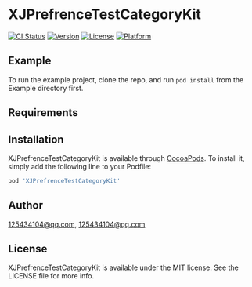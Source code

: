 # XJPrefrenceTestCategoryKit

[![CI Status](https://img.shields.io/travis/125434104@qq.com/XJPrefrenceTestCategoryKit.svg?style=flat)](https://travis-ci.org/125434104@qq.com/XJPrefrenceTestCategoryKit)
[![Version](https://img.shields.io/cocoapods/v/XJPrefrenceTestCategoryKit.svg?style=flat)](https://cocoapods.org/pods/XJPrefrenceTestCategoryKit)
[![License](https://img.shields.io/cocoapods/l/XJPrefrenceTestCategoryKit.svg?style=flat)](https://cocoapods.org/pods/XJPrefrenceTestCategoryKit)
[![Platform](https://img.shields.io/cocoapods/p/XJPrefrenceTestCategoryKit.svg?style=flat)](https://cocoapods.org/pods/XJPrefrenceTestCategoryKit)

## Example

To run the example project, clone the repo, and run `pod install` from the Example directory first.

## Requirements

## Installation

XJPrefrenceTestCategoryKit is available through [CocoaPods](https://cocoapods.org). To install
it, simply add the following line to your Podfile:

```ruby
pod 'XJPrefrenceTestCategoryKit'
```

## Author

125434104@qq.com, 125434104@qq.com

## License

XJPrefrenceTestCategoryKit is available under the MIT license. See the LICENSE file for more info.
